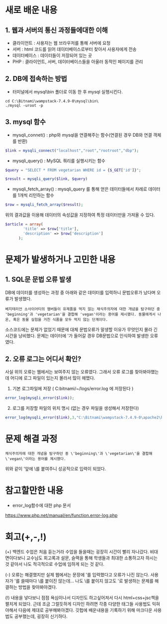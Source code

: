 # 새로 배운 내용
## 1. 웹과 서버의 통신 과정들에대한 이해
 - 클라이언트 : 사용자는 웹 브라우저를 통해 서버에 요청
 - 서버 : html 코드를 읽어 데이터베이스로부터 찾아서 사용자에게 전송
 - 데이터베이스 : 데이터들이 저장되어 있는 곳
 - PHP : 클라이언트, 서버, 데이터베이스들을 아울러 동적인 페이지를 관리
    
## 2. DB에 접속하는 방법
 - 터미널에서 mysql\bin 폴더로 이동 한 후 mysql 실행시킨다.
```
cd C:\Bitnami\wampstack-7.4.9-0\mysql\bin\
./mysql -uroot -p
```
## 3. mysql 함수

+ mysqli_connet() : php와 mysql을 연결해주는 함수(연결된 경우 DB와 연결 객체를 반환)
~~~ php
$link = mysqli_connect("localhost","root","rootroot","dbp");
~~~
+ mysqli_query() : MySQL 쿼리를 실행시키는 함수
~~~ php
$query = "SELECT * FROM vegetarian WHERE id = {$_GET['id']}";

$result = mysqli_query($link, $query)
~~~ 
+ mysqli_fetch_array() :  mysqli_query 를 통해 얻은 데이터들에서 차례로 데이터를 1개씩 리턴하는 함수
~~~ php
$row = mysqli_fetch_array($result); 
~~~
위의 결과값을 이용해 데이터의 속성값을 지정하여 특정 데이터만을 가져올 수 있다.
~~~ php
$article = array(
        'title' => $row['title'],
        'description' => $row['description']
      );
~~~

# 문제가 발생하거나 고민한 내용 

## 1. SQL문 문법 오류 발생
DB에 데이터를 생성하는 과정 중 아래와 같은 데이터를 입력하니 문법오류가 났다며 오류가 발생했다.
~~~
베지테리언 소사이어티의 멤버들이 유제품을 먹지 않는 채식주의자에 대한 개념을 탐구하던 중 'beginning'과 'vegetarian'을 결합해 'vegan'이라는 용어를 제시했다. 동물에게서 나온, 혹은 동물 실험을 거친 식품을 모두 먹지 않는 단계이다.
~~~

소스코드에는 문제가 없었기 때문에 대체 문법오류가 말생할 이유가 무엇인지 몰라 긴 시간을 낭비했다. 문제는 데이터에 '가 들어갈 경우 DB문법으로 인식하여 발생한 오류였다.

## 2. 오류 로그는 어디서 확인?
사실 위의 오류는 웹에서는 보여주지 않는 오류였다. 그래서 오류 로그를 찾아봐야했는데 어디에 로그 파일이 있는지 몰라서 많이 헤멨다.

1. 기본 로그파일에 저장 ( C:bitnami/~/logs/error.log 에 저장된다 )
~~~ php
error_log(mysqli_error($link));
~~~

2. 로그를 저장할 파일의 위치 명시 (없는 경우 파일을 생성해서 저장한다)
~~~ php
error_log(mysqli_error($link),3,"C:\Bitnami\wampstack-7.4.9-0\apache2\htdocs\w02-p\myerror.log");
~~~



# 문제 해결 과정
~~~
채식주의자에 대한 개념을 탐구하던 중 \'beginning\'과 \'vegetarian\'을 결합해 \'vegan\'이라는 용어를 제시했다. 
~~~
위와 같이 '앞에 \를 붙여주니 성공적으로 입력이 되었다. 



# 참고할만한 내용
+ error_log함수에 대한 php 문서

https://www.php.net/manual/en/function.error-log.php



# 회고(+,-,!)
(+) 백엔드 수업은 처음 듣는거라 수업을 들을때는 굉장히 시간이 빨리 자나갔다. 비대면이다보니 교수님도 회고록과 설문, 슬랙을 통해 학생들과 최대한 소통하고자 하시는 것 같아서 나도 적극적으로 수업에 임하게 되는 것 같다. 

(-) 오류는 해결했지만 실제 웹에서는 문장에 '를 입력했다고 오류가 나진 않는다. 사용자가 '를 쓸때마다 \를 붙이진 않는데... 나도 \를 붙이지 않고도 '로 발생하는 문제를 해결하는 방법을 찾아봐야겠다.

(!) 내용을 넣다보니 점점 욕심이나서 디자인도 하고싶어져서 다시 html+css+jsc책을 펼치게 되었다. 근데 조금 그럴듯하게 디자인 하려면 각종 다양한 태그들 사용법도 익혀야해서 다음에 제대로 공부해봐야겠다. 깃헙에 배운내용을 기록하기 위해 마크다운 사용법도 공부했는데, 굉장히 신기하다.  
